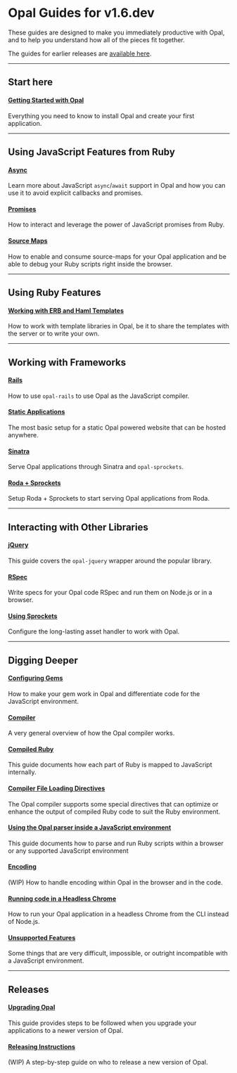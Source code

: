 # Opal Guides for v1.6.dev

These guides are designed to make you immediately productive with Opal, and to help you understand how all of the pieces fit together.

The guides for earlier releases are [available here](/docs).

---

## Start here

#### [Getting Started with Opal](getting_started.html)

Everything you need to know to install Opal and create your first application.

---

## Using JavaScript Features from Ruby

#### [Async](async.html)

Learn more about JavaScript `async`/`await` support in Opal and how you can use it to avoid explicit callbacks and promises.

#### [Promises](promises.html)

How to interact and leverage the power of JavaScript promises from Ruby.

#### [Source Maps](source_maps.html)

How to enable and consume source-maps for your Opal application and be able to debug your Ruby scripts right inside the browser.

---

## Using Ruby Features

#### [Working with ERB and Haml Templates](templates.html)

How to work with template libraries in Opal, be it to share the templates with the server or to write your own.

---

## Working with Frameworks

#### [Rails](rails.html)

How to use `opal-rails` to use Opal as the JavaScript compiler.

#### [Static Applications](static_applications.html)

The most basic setup for a static Opal powered website that can be hosted anywhere.

#### [Sinatra](sinatra.html)

Serve Opal applications through Sinatra and `opal-sprockets`.

#### [Roda + Sprockets](roda-sprockets.html)

Setup Roda + Sprockets to start serving Opal applications from Roda.

---

## Interacting with Other Libraries

#### [jQuery](jquery.html)

This guide covers the `opal-jquery` wrapper around the popular library.

#### [RSpec](rspec.html)

Write specs for your Opal code RSpec and run them on Node.js or in a browser.

#### [Using Sprockets](using_sprockets.html)

Configure the long-lasting asset handler to work with Opal.

---

## Digging Deeper

#### [Configuring Gems](configuring_gems.html)

How to make your gem work in Opal and differentiate code for the JavaScript environment.

#### [Compiler](compiler.html)

A very general overview of how the Opal compiler works.

#### [Compiled Ruby](compiled_ruby.html)

This guide documents how each part of Ruby is mapped to JavaScript internally.

#### [Compiler File Loading Directives](compiler_directives.html)

The Opal compiler supports some special directives that can optimize or
enhance the output of compiled Ruby code to suit the Ruby environment.

#### [Using the Opal parser inside a JavaScript environment](opal_parser.html)

This guide documents how to parse and run Ruby scripts within a browser or any supported JavaScript environment

#### [Encoding](encoding.html)

(WIP) How to handle encoding within Opal in the browser and in the code.

#### [Running code in a Headless Chrome](headless_chrome.html)

How to run your Opal application in a headless Chrome from the CLI instead of Node.js.

#### [Unsupported Features](unsupported_features.html)

Some things that are very difficult, impossible, or outright incompatible with a JavaScript environment.

---

## Releases

#### [Upgrading Opal](upgrading.html)

This guide provides steps to be followed when you upgrade your applications to a newer version of Opal.

#### [Releasing Instructions](releasing.html)

(WIP) A step-by-step guide on who to release a new version of Opal.

